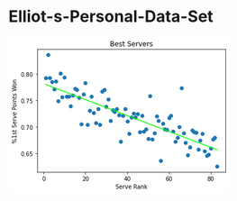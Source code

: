 # Elliot-s-Personal-Data-Set


![This graph shows the Correlation between top pro tennis players' Serve Rank and %1st serve points won. The top servers (closer to 1, or the left) tend to also have high %1st Serve points won.](https://raw.githubusercontent.com/PBabar1/Elliot-s-Personal-Data-Set/master/ProTennis%20Visualization.png?token=ARFIEI2E6X5U7HMYAU35ABS7US2GS)
